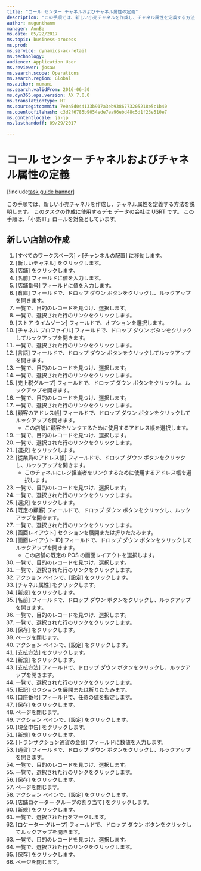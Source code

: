```yaml
--- 
title: "コール センター チャネルおよびチャネル属性の定義"
description: "この手順では、新しい小売チャネルを作成し、チャネル属性を定義する方法を説明します。"
author: mugunthanm
manager: AnnBe
ms.date: 05/22/2017
ms.topic: business-process
ms.prod: 
ms.service: dynamics-ax-retail
ms.technology: 
audience: Application User
ms.reviewer: josaw
ms.search.scope: Operations
ms.search.region: Global
ms.author: mumani
ms.search.validFrom: 2016-06-30
ms.dyn365.ops.version: AX 7.0.0
ms.translationtype: HT
ms.sourcegitcommit: 7e0a5d044133b917a3eb9386773205218e5c1b40
ms.openlocfilehash: c3d2f6785b9054ede7ea96ebd48c5d1f23e510e7
ms.contentlocale: ja-jp
ms.lasthandoff: 09/29/2017

---
```

# <a name="define-call-center-channel-and-channel-attributes"></a>コール センター チャネルおよびチャネル属性の定義

[!include[task guide banner](../includes/task-guide-banner.md)]

この手順では、新しい小売チャネルを作成し、チャネル属性を定義する方法を説明します。 このタスクの作成に使用するデモ データの会社は USRT です。 この手順は、「小売 IT」ロールを対象としています。


## <a name="create-new-store"></a>新しい店舗の作成
1. [すべてのワークスペース] > [チャンネルの配置] に移動します。
2. [新しいチャネル] をクリックします。
3. [店舗] をクリックします。
4. [名前] フィールドに値を入力します。
5. [店舗番号] フィールドに値を入力します。
6. [倉庫] フィールドで、ドロップ ダウン ボタンをクリックし、ルックアップを開きます。
7. 一覧で、目的のレコードを見つけ、選択します。
8. 一覧で、選択された行のリンクをクリックします。
9. [ストア タイムゾーン] フィールドで、オプションを選択します。
10. [チャネル プロファイル] フィールドで、ドロップ ダウン ボタンをクリックしてルックアップを開きます。
11. 一覧で、選択された行のリンクをクリックします。
12. [言語] フィールドで、ドロップ ダウン ボタンをクリックしてルックアップを開きます。
13. 一覧で、目的のレコードを見つけ、選択します。
14. 一覧で、選択された行のリンクをクリックします。
15. [売上税グループ] フィールドで、ドロップ ダウン ボタンをクリックし、ルックアップを開きます。
16. 一覧で、目的のレコードを見つけ、選択します。
17. 一覧で、選択された行のリンクをクリックします。
18. [顧客のアドレス帳] フィールドで、ドロップ ダウン ボタンをクリックしてルックアップを開きます。
    * この店舗に顧客をリンクするために使用するアドレス帳を選択します。  
19. 一覧で、目的のレコードを見つけ、選択します。
20. 一覧で、選択された行のリンクをクリックします。
21. [選択] をクリックします。
22. [従業員のアドレス帳] フィールドで、ドロップ ダウン ボタンをクリックし、ルックアップを開きます。
    * このチャネルにレジ担当者をリンクするために使用するアドレス帳を選択します。  
23. 一覧で、目的のレコードを見つけ、選択します。
24. 一覧で、選択された行のリンクをクリックします。
25. [選択] をクリックします。
26. [既定の顧客] フィールドで、ドロップ ダウン ボタンをクリックし、ルックアップを開きます。
27. 一覧で、選択された行のリンクをクリックします。
28. [画面レイアウト] セクションを展開または折りたたみます。
29. [画面レイアウト ID] フィールドで、ドロップ ダウン ボタンをクリックしてルックアップを開きます。
    * この店舗の既定の POS の画面レイアウトを選択します。  
30. 一覧で、目的のレコードを見つけ、選択します。
31. 一覧で、選択された行のリンクをクリックします。
32. アクション ペインで、[設定] をクリックします。
33. [チャネル属性] をクリックします。
34. [新規] をクリックします。
35. [名前] フィールドで、ドロップ ダウン ボタンをクリックし、ルックアップを開きます。
36. 一覧で、目的のレコードを見つけ、選択します。
37. 一覧で、選択された行のリンクをクリックします。
38. [保存] をクリックします。
39. ページを閉じます。
40. アクション ペインで、[設定] をクリックします。
41. [支払方法] をクリックします。
42. [新規] をクリックします。
43. [支払方法] フィールドで、ドロップ ダウン ボタンをクリックし、ルックアップを開きます。
44. 一覧で、選択された行のリンクをクリックします。
45. [転記] セクションを展開または折りたたみます。
46. [口座番号] フィールドで、任意の値を指定します。
47. [保存] をクリックします。
48. ページを閉じます。
49. アクション ペインで、[設定] をクリックします。
50. [現金申告] をクリックします。
51. [新規] をクリックします。
52. [トランザクション通貨の金額] フィールドに数値を入力します。
53. [通貨] フィールドで、ドロップ ダウン ボタンをクリックし、ルックアップを開きます。
54. 一覧で、目的のレコードを見つけ、選択します。
55. 一覧で、選択された行のリンクをクリックします。
56. [保存] をクリックします。
57. ページを閉じます。
58. アクション ペインで、[設定] をクリックします。
59. [店舗ロケーター グループの割り当て] をクリックします。
60. [新規] をクリックします。
61. 一覧で、選択された行をマークします。
62. [ロケーター グループ] フィールドで、ドロップ ダウン ボタンをクリックしてルックアップを開きます。
63. 一覧で、目的のレコードを見つけ、選択します。
64. 一覧で、選択された行のリンクをクリックします。
65. [保存] をクリックします。
66. ページを閉じます。


